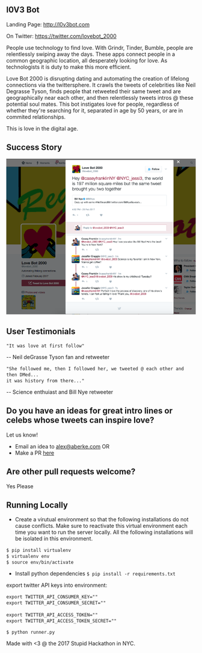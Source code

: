 l0V3 Bot
--

Landing Page: http://l0v3bot.com

On Twitter: https://twitter.com/lovebot_2000

People use technology to find love.  With Grindr, Tinder, Bumble, people are relentlessly swiping away the days.  These apps connect people in a common geographic location, all desperately looking for love.  As technologists it is duty to make this more efficient.

Love Bot 2000 is disrupting dating and automating the creation of lifelong connections via the twittersphere.  It crawls the tweets of celebrities like Neil Degrasse Tyson, finds people that retweeted their same tweet and are geographically near each other, and then relentlessly tweets intros @ these potential soul mates.  This bot instigates love for people, regardless of whether they're searching for it, separated in age by 50 years, or are in commited relationships.

This is love in the digital age.


Success Story
---

<img width="600px" src="https://raw.githubusercontent.com/aberke/love-bot/master/static/img/love-connection-screenshot.png" />


User Testimonials
----


```
"It was love at first follow"
```  
   -- Neil deGrasse Tyson fan and retweeter


```
"She followed me, then I followed her, we tweeted @ each other and then DMed...
it was history from there..."
```
   -- Science enthuiast and Bill Nye retweeter




Do you have an ideas for great intro lines or celebs whose tweets can inspire love?
-------

Let us know!

* Email an idea to alex@aberke.com
OR
* Make a PR [here](https://github.com/aberke/love-bot/blob/master/bot/celeb_data.py)



Are other pull requests welcome?
-----

Yes Please


Running Locally
---

* Create a virutual environment so that the following installations do not cause conflicts.  Make sure to reactivate this virtual environment each time you want to run the server locally.  All the following installations will be isolated in this environment.
```
$ pip install virtualenv
$ virtualenv env
$ source env/bin/activate
```
* Install python dependencies ```$ pip install -r requirements.txt```

export twitter API keys into environment:
```
export TWITTER_API_CONSUMER_KEY=""
export TWITTER_API_CONSUMER_SECRET=""

export TWITTER_API_ACCESS_TOKEN=""
export TWITTER_API_ACCESS_TOKEN_SECRET=""
```

```
$ python runner.py
```




Made with <3 @ the 2017 Stupid Hackathon in NYC.
